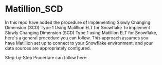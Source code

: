 # Matillion_SCD
In this repo have added the procedure of Implementing Slowly Changing Dimension (SCD) Type 1 Using Matillion ELT for Snowflake
To implement Slowly Changing Dimension (SCD) Type 1 using Matillion ELT for Snowflake, here's a general procedure you can follow. This approach assumes you have Matillion set up to connect to your Snowflake environment, and your data sources are appropriately configured.

Step-by-Step Procedure can follow here: 
